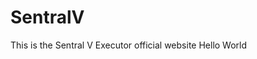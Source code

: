 # SentralV
This is the Sentral V Executor official website
                              Hello World
                              
